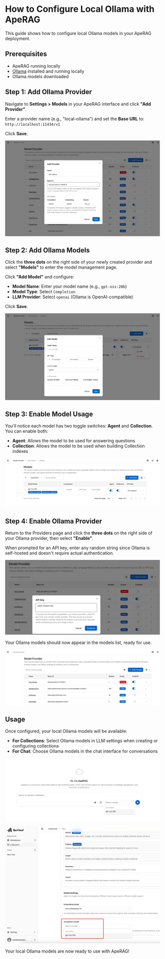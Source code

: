 # How to Configure Local Ollama with ApeRAG

This guide shows how to configure local Ollama models in your ApeRAG deployment.

## Prerequisites

- ApeRAG running locally
- [Ollama](https://ollama.ai/) installed and running locally
- Ollama models downloaded

## Step 1: Add Ollama Provider

Navigate to **Settings > Models** in your ApeRAG interface and click **"Add Provider"**.

Enter a provider name (e.g., "local-ollama") and set the **Base URL** to: `http://localhost:11434/v1`

Click **Save**.

![Model Configuration Page](../images/configure-ollama-1.png)

## Step 2: Add Ollama Models

Click the **three dots** on the right side of your newly created provider and select **"Models"** to enter the model management page.

Click **"Add Model"** and configure:
- **Model Name**: Enter your model name (e.g., `gpt-oss:20b`)
- **Model Type**: Select `Completion`
- **LLM Provider**: Select `openai` (Ollama is OpenAI-compatible)

Click **Save**.

![Add Ollama Provider](../images/configure-ollama-2.png)



## Step 3: Enable Model Usage

You'll notice each model has two toggle switches: **Agent** and **Collection**. You can enable both:

- **Agent**: Allows the model to be used for answering questions
- **Collection**: Allows the model to be used when building Collection indexes

![Configure Ollama Settings](../images/configure-ollama-3.png)


## Step 4: Enable Ollama Provider

Return to the Providers page and click the **three dots** on the right side of your Ollama provider, then select **"Enable"**.

When prompted for an API key, enter any random string since Ollama is self-hosted and doesn't require actual authentication.

![Add LLM Model](../images/configure-ollama-4.png)


Your Ollama models should now appear in the models list, ready for use.

![Configured Models](../images/configure-ollama-5.png)

## Usage

Once configured, your local Ollama models will be available:

- **For Collections**: Select Ollama models in LLM settings when creating or configuring collections
- **For Chat**: Choose Ollama models in the chat interface for conversations

![Configured Models](../images/configure-ollama-6.png)

![Configured Models](../images/configure-ollama-7.png)

Your local Ollama models are now ready to use with ApeRAG!
